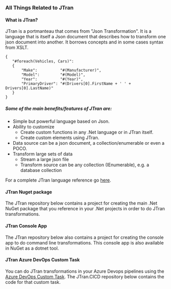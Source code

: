 
### All Things Related to JTran

#### What is JTran?
JTran is a portmanteau that comes from "Json Transformation". It is a language that is itself a Json document that describes how to transform one json document into another. It borrows concepts and in some cases syntax from XSLT.

    {
       "#foreach(Vehicles, Cars)":
       {
           "Make":          "#(Manufacturer)",
           "Model":         "#(Model)",
           "Year":          "#(Year)",
           "PrimaryDriver": "#(Drivers[0].FirstName + ' ' + Drivers[0].LastName)"
       }
    }

##### Some of the main benefits/features of JTran are:

- Simple but powerful language based on Json.
- Ability to customize
    - Create custom functions in any .Net language or in JTran itself.
    - Create custom elements using JTran.
- Data source can be a json document, a collection/enumerable or even a POCO.
- Transform large sets of data 
    - Stream a large json file
    - Transform source can be any collection (IEnumerable), e.g. a database collection


For a complete JTran language reference go [here](https://github.com/JTranOrg/JTran/blob/master/docs/reference.md).

#### JTran Nuget package

The JTran repository below contains a project for creating the main .Net NuGet package that you reference in your .Net projects in order to do JTran transformations.

#### JTran Console App

The JTran repository below also contains a project for creating the console app to do command line transformations. This console app is also available in NuGet as a dotnet tool.

#### JTran Azure DevOps Custom Task

You can do JTran transformations in your Azure Devops pipelines using the [Azure DevOps Custom Task](https://marketplace.visualstudio.com/items?itemName=JTranOrg.JTranTransform). The JTran.CICD repository below contains the code for that custom task.

